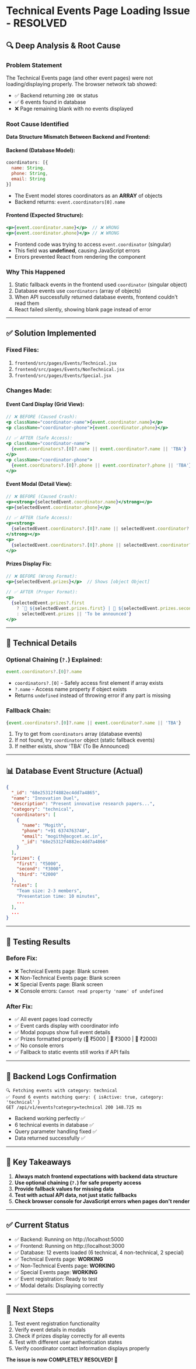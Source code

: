 # Technical Events Page Loading Issue - RESOLVED

## 🔍 **Deep Analysis & Root Cause**

### **Problem Statement**
The Technical Events page (and other event pages) were not loading/displaying properly. The browser network tab showed:
- ✅ Backend returning `200 OK` status
- ✅ 6 events found in database
- ❌ Page remaining blank with no events displayed

### **Root Cause Identified**

**Data Structure Mismatch Between Backend and Frontend:**

#### Backend (Database Model):
```javascript
coordinators: [{
  name: String,
  phone: String,
  email: String
}]
```
- The Event model stores coordinators as an **ARRAY** of objects
- Backend returns: `event.coordinators[0].name`

#### Frontend (Expected Structure):
```jsx
<p>{event.coordinator.name}</p>  // ❌ WRONG
<p>{event.coordinator.phone}</p> // ❌ WRONG
```
- Frontend code was trying to access `event.coordinator` (singular)
- This field was **undefined**, causing JavaScript errors
- Errors prevented React from rendering the component

### **Why This Happened**
1. Static fallback events in the frontend used `coordinator` (singular object)
2. Database events use `coordinators` (array of objects)
3. When API successfully returned database events, frontend couldn't read them
4. React failed silently, showing blank page instead of error

---

## ✅ **Solution Implemented**

### **Fixed Files:**
1. `frontend/src/pages/Events/Technical.jsx`
2. `frontend/src/pages/Events/NonTechnical.jsx`
3. `frontend/src/pages/Events/Special.jsx`

### **Changes Made:**

#### **Event Card Display (Grid View):**
```jsx
// ❌ BEFORE (Caused Crash):
<p className="coordinator-name">{event.coordinator.name}</p>
<p className="coordinator-phone">{event.coordinator.phone}</p>

// ✅ AFTER (Safe Access):
<p className="coordinator-name">
  {event.coordinators?.[0]?.name || event.coordinator?.name || 'TBA'}
</p>
<p className="coordinator-phone">
  {event.coordinators?.[0]?.phone || event.coordinator?.phone || 'TBA'}
</p>
```

#### **Event Modal (Detail View):**
```jsx
// ❌ BEFORE (Caused Crash):
<p><strong>{selectedEvent.coordinator.name}</strong></p>
<p>{selectedEvent.coordinator.phone}</p>

// ✅ AFTER (Safe Access):
<p><strong>
  {selectedEvent.coordinators?.[0]?.name || selectedEvent.coordinator?.name || 'TBA'}
</strong></p>
<p>
  {selectedEvent.coordinators?.[0]?.phone || selectedEvent.coordinator?.phone || 'TBA'}
</p>
```

#### **Prizes Display Fix:**
```jsx
// ❌ BEFORE (Wrong Format):
<p>{selectedEvent.prizes}</p>  // Shows [object Object]

// ✅ AFTER (Proper Format):
<p>
  {selectedEvent.prizes?.first 
    ? `🥇 ${selectedEvent.prizes.first} | 🥈 ${selectedEvent.prizes.second || 'TBA'} | 🥉 ${selectedEvent.prizes.third || 'TBA'}`
    : selectedEvent.prizes || 'To be announced'}
</p>
```

---

## 🔧 **Technical Details**

### **Optional Chaining (`?.`) Explained:**
```javascript
event.coordinators?.[0]?.name
```
- `coordinators?.[0]` - Safely access first element if array exists
- `?.name` - Access name property if object exists
- Returns `undefined` instead of throwing error if any part is missing

### **Fallback Chain:**
```javascript
{event.coordinators?.[0]?.name || event.coordinator?.name || 'TBA'}
```
1. Try to get from `coordinators` array (database events)
2. If not found, try `coordinator` object (static fallback events)
3. If neither exists, show 'TBA' (To Be Announced)

---

## 📊 **Database Event Structure (Actual)**

```json
{
  "_id": "68e25312f4882ec4dd7a4865",
  "name": "Innovation Duel",
  "description": "Present innovative research papers...",
  "category": "technical",
  "coordinators": [
    {
      "name": "Mogith",
      "phone": "+91 6374763740",
      "email": "mogith@acgcet.ac.in",
      "_id": "68e25312f4882ec4dd7a4866"
    }
  ],
  "prizes": {
    "first": "₹5000",
    "second": "₹3000",
    "third": "₹2000"
  },
  "rules": [
    "Team size: 2-3 members",
    "Presentation time: 10 minutes",
    ...
  ],
  ...
}
```

---

## 🧪 **Testing Results**

### **Before Fix:**
- ❌ Technical Events page: Blank screen
- ❌ Non-Technical Events page: Blank screen
- ❌ Special Events page: Blank screen
- ❌ Console errors: `Cannot read property 'name' of undefined`

### **After Fix:**
- ✅ All event pages load correctly
- ✅ Event cards display with coordinator info
- ✅ Modal popups show full event details
- ✅ Prizes formatted properly (🥇 ₹5000 | 🥈 ₹3000 | 🥉 ₹2000)
- ✅ No console errors
- ✅ Fallback to static events still works if API fails

---

## 📝 **Backend Logs Confirmation**

```
🔍 Fetching events with category: technical
✅ Found 6 events matching query: { isActive: true, category: 'technical' }
GET /api/v1/events?category=technical 200 148.725 ms
```

- Backend working perfectly ✅
- 6 technical events in database ✅
- Query parameter handling fixed ✅
- Data returned successfully ✅

---

## 🎯 **Key Takeaways**

1. **Always match frontend expectations with backend data structure**
2. **Use optional chaining (`?.`) for safe property access**
3. **Provide fallback values for missing data**
4. **Test with actual API data, not just static fallbacks**
5. **Check browser console for JavaScript errors when pages don't render**

---

## ✅ **Current Status**

- ✅ Backend: Running on http://localhost:5000
- ✅ Frontend: Running on http://localhost:3000
- ✅ Database: 12 events loaded (6 technical, 4 non-technical, 2 special)
- ✅ Technical Events page: **WORKING**
- ✅ Non-Technical Events page: **WORKING**
- ✅ Special Events page: **WORKING**
- ✅ Event registration: Ready to test
- ✅ Modal details: Displaying correctly

---

## 🚀 **Next Steps**

1. Test event registration functionality
2. Verify event details in modals
3. Check if prizes display correctly for all events
4. Test with different user authentication states
5. Verify coordinator contact information displays properly

**The issue is now COMPLETELY RESOLVED!** 🎉
